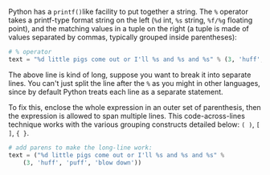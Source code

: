 Python has a `printf()`like facility to put together a string. The `%` operator takes a printf-type format string on the left (`%d` int, `%s` string, `%f/%g` floating point), and the matching values in a tuple on the right (a tuple is made of values separated by commas, typically grouped inside parentheses):
    
```python               
# % operator
text = "%d little pigs come out or I'll %s and %s and %s" % (3, 'huff', 'puff', 'blow down')
```

The above line is kind of long, suppose you want to break it into separate lines. You can't just split the line after the `%` as you might in other languages, since by default Python treats each line as a separate statement. 

To fix this, enclose the whole expression in an outer set of parenthesis, then the expression is allowed to span multiple lines. This code-across-lines technique works with the various grouping constructs detailed below: `( )`, `[ ]`, `{ }`.

```python    
# add parens to make the long-line work:
text = ("%d little pigs come out or I'll %s and %s and %s" %
    (3, 'huff', 'puff', 'blow down'))
```        
